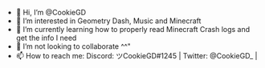 - 👋 Hi, I’m @CookieGD
- 👀 I’m interested in Geometry Dash, Music and Minecraft
- 🌱 I’m currently learning how to properly read Minecraft Crash logs and get the info I need
- 💞️ I’m not looking to collaborate ^^"
- 📫 How to reach me: Discord: ツCookieGD#1245 | Twitter: @CookieGD_ |

<!---
CookieGD/CookieGD is a ✨ special ✨ repository because its `README.md` (this file) appears on your GitHub profile.
You can click the Preview link to take a look at your changes.
--->
